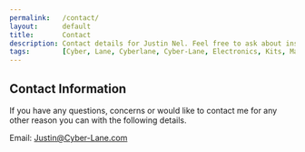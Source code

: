 ```yaml
---
permalink:   /contact/
layout:      default
title:       Contact
description: Contact details for Justin Nel. Feel free to ask about instructions for electronic kits, electronic teardowns, hardware hacking, and just say Hello!
tags:        [Cyber, Lane, Cyberlane, Cyber-Lane, Electronics, Kits, Maker, Badges, Soldering, Brighton, PIC16F1825]
---
```


## Contact Information

If you have any questions, concerns or would like to contact me for any other reason you can with the following details.

<i class="fa fa-envelope"></i> Email: Justin@Cyber-Lane.com

<a href="http://twitter.com/Cyberlane" class="fa fa-twitter big-28 social twitter"></a>
<a href="https://plus.google.com/+JustinNel" class="fa fa-google-plus big-28 social g-plus"></a>
<a href="https://www.youtube.com/user/MrCyberlane/" class="fa fa-youtube big-28 social youtube"></a>
<a href="https://github.com/Cyberlane/" class="fa fa-github big-28 social github"></a>
<a href="http://careers.stackoverflow.com/cyberlane" class="fa fa-stack-overflow big-28 social stackoverflow"></a>